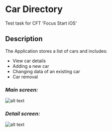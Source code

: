 # Car Directory
Test task for CFT 'Focus Start iOS'

## Description
The Application stores a list of cars and includes:
* View car details
* Adding a new car
* Changing data of an existing car
* Car removal

### *Main screen:*
![alt text](https://b.radikal.ru/b05/1910/f3/49d5808d0ced.png)
### *Detail screen:*
![alt text](https://d.radikal.ru/d02/1910/94/c544f56e5dfa.png)

